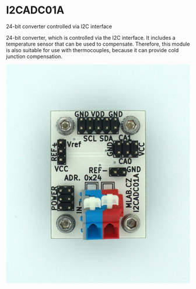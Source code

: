 # I2CADC01A 

24-bit converter controlled via I2C interface

24-bit converter, which is controlled via the I2C interface. It includes a temperature sensor that can be used to compensate. Therefore, this module is also suitable for use with thermocouples, because it can provide cold junction compensation.

![LeadImg](doc/img/I2CADC01A_small.jpg) 
